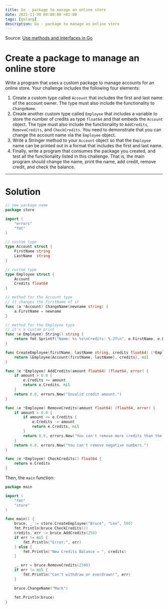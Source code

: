 ```yaml
---
title: Go - package to manage an online store
date: 2021-11-30 09:00:00 +01:00
tags: [golang]
description: Go - package to manage an online store
---
```


Source: [Use methods and interfaces in Go](https://docs.microsoft.com/en-us/learn/modules/go-methods-interfaces/)

# Create a package to manage an online store

Write a program that uses a custom package to manage accounts for an online store. Your challenge includes the following four elements:
1. Create a custom type called `Account` that includes the first and last name of the account owner. The type must also include the functionality to `ChangeName`.
2. Create another custom type called `Employee` that includes a variable to store the number of credits as type `float64` and that embeds the `Account` object. The type must also include the functionality to `AddCredits`, `RemoveCredits`, and `CheckCredits`. You need to demonstrate that you can change the account name via the `Employee` object.
3. Write a Stringer method to your `Account` object so that the `Employee` name can be printed out in a format that includes the first and last name.
4. Finally, write a program that consumes the package you created, and test all the functionality listed in this challenge. That is, the main program should change the name, print the name, add credit, remove credit, and check the balance.

-----

# Solution

```go
// new package name
package store

import (
    "errors"
    "fmt"
)

// custom type
type Account struct {
    FirstName string
    LastName  string
}

// custom type
type Employee struct {
    Account
    Credits float64
}

// method for the Account type
// it changes the FirstName of it
func (a *Account) ChangeName(newname string) {
    a.FirstName = newname
}

// method for the Employee type
// it's a custom print
func (e Employee) String() string {
    return fmt.Sprintf("Name: %s %s\nCredits: %.2f\n", e.FirstName, e.LastName, e.Credits)
}

func CreateEmployee(firstName, lastName string, credits float64) (*Employee, error) {
    return &Employee{Account{firstName, lastName}, credits}, nil
}

func (e *Employee) AddCredits(amount float64) (float64, error) {
    if amount > 0.0 {
        e.Credits += amount
        return e.Credits, nil
    }
    return 0.0, errors.New("Invalid credit amount.")
}

func (e *Employee) RemoveCredits(amount float64) (float64, error) {
    if amount > 0.0 {
        if amount <= e.Credits {
            e.Credits -= amount
            return e.Credits, nil
        }
        return 0.0, errors.New("You can't remove more credits than the account has.")
    }
    return 0.0, errors.New("You can't remove negative numbers.")
}

func (e *Employee) CheckCredits() float64 {
    return e.Credits
}
```

Then, the `main` function:

```go
package main

import (
    "fmt"
    "store"
)

func main() {
    bruce, _ := store.CreateEmployee("Bruce", "Lee", 500)
    fmt.Println(bruce.CheckCredits())
    credits, err := bruce.AddCredits(250)
    if err != nil {
        fmt.Println("Error:", err)
    } else {
        fmt.Println("New Credits Balance = ", credits)
    }

    _, err = bruce.RemoveCredits(2500)
    if err != nil {
        fmt.Println("Can't withdraw or overdrawn!", err)
    }

    bruce.ChangeName("Mark")

    fmt.Println(bruce)
}
```



